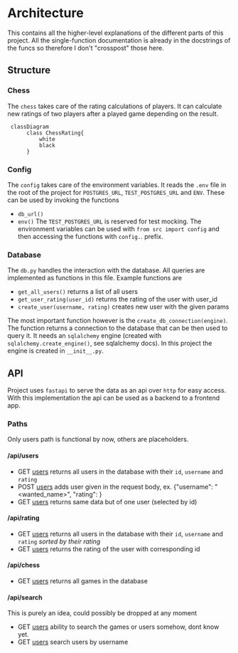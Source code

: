 # Architecture

This contains all the higher-level explanations of the different
parts of this project. All the single-function documentation
is already in the docstrings of the funcs so therefore I don't
"crosspost" those here.

## Structure

### Chess
The `chess` takes care of the rating calculations of players. It
can calculate new ratings of two players after a played game
depending on the result.


```mermaid
 classDiagram
      class ChessRating{
          white
          black
      }
```

### Config
The `config` takes care of the environment variables. It reads the `.env` file in the root of the project for `POSTGRES_URL`,
`TEST_POSTGRES_URL` and `ENV`. These can be used by invoking the functions
* `db_url()`
* `env()`
The `TEST_POSTGRES_URL` is reserved for test mocking.
The environment variables can be used with `from src import config` and then accessing the functions with `config.`. prefix.

### Database
The `db.py` handles the interaction with the database. All queries are implemented as functions in this file.
Example functions are
* `get_all_users()` returns a list of all users
* `get_user_rating(user_id)` returns the rating of the user with user_id
* `create_user(username, rating)` creates new user with the given params

The most important function however is the `create_db_connection(engine)`.
The function returns a connection to the database that can be then
used to query it. It needs an `sqlalchemy` engine (created with `sqlalchemy.create_engine()`, see sqlalchemy docs).
In this project the engine is created in `__init__.py`.

###

## API
Project uses `fastapi` to serve the data as an api over `http` for
easy access. With this implementation the api can be used as
a backend to a frontend app.

### Paths

Only users path is functional by now, others are placeholders.

#### /api/users

* GET [users](localhost:8000/api/users) returns all users in the database with their `id`, `username` and `rating`
* POST [users](localhost:8000/api/users) adds user given in the request body, ex. {"username": "<wanted_name>", "rating": <int>}
* GET [users](localhost:8000/api/users/<int>) returns same data but of one user (selected by id)

#### /api/rating

* GET [users](localhost:8000/api/rating) returns all users in the database with their `id`, `username` and `rating` *sorted by their rating*
* GET [users](localhost:8000/api/rating/<int>) returns the rating of the user with corresponding id

#### /api/chess

* GET [users](localhost:8000/api/chess) returns all games in the database

#### /api/search
This is purely an idea, could possibly be dropped at any moment

* GET [users](localhost:8000/api/search) ability to search the games or users somehow, dont know yet.
* GET [users](localhost:8000/api/search/user/<username>) search users by username
